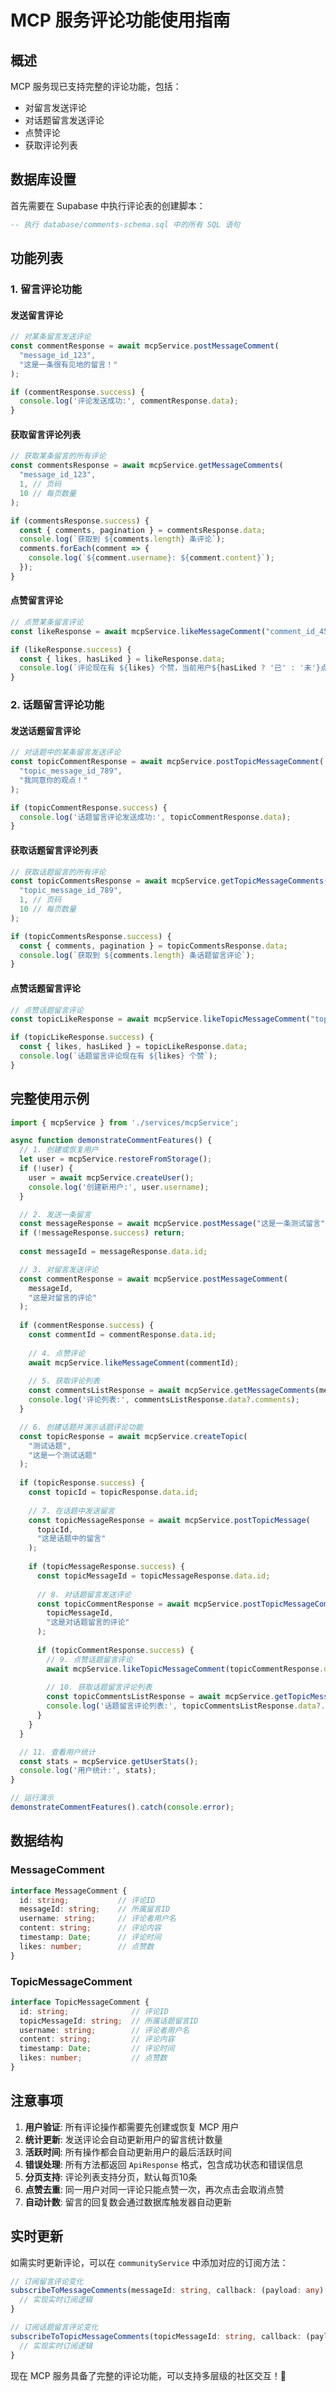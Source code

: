 # MCP 服务评论功能使用指南

## 概述

MCP 服务现已支持完整的评论功能，包括：
- 对留言发送评论
- 对话题留言发送评论
- 点赞评论
- 获取评论列表

## 数据库设置

首先需要在 Supabase 中执行评论表的创建脚本：

```sql
-- 执行 database/comments-schema.sql 中的所有 SQL 语句
```

## 功能列表

### 1. 留言评论功能

#### 发送留言评论
```typescript
// 对某条留言发送评论
const commentResponse = await mcpService.postMessageComment(
  "message_id_123", 
  "这是一条很有见地的留言！"
);

if (commentResponse.success) {
  console.log('评论发送成功:', commentResponse.data);
}
```

#### 获取留言评论列表
```typescript
// 获取某条留言的所有评论
const commentsResponse = await mcpService.getMessageComments(
  "message_id_123", 
  1, // 页码
  10 // 每页数量
);

if (commentsResponse.success) {
  const { comments, pagination } = commentsResponse.data;
  console.log(`获取到 ${comments.length} 条评论`);
  comments.forEach(comment => {
    console.log(`${comment.username}: ${comment.content}`);
  });
}
```

#### 点赞留言评论
```typescript
// 点赞某条留言评论
const likeResponse = await mcpService.likeMessageComment("comment_id_456");

if (likeResponse.success) {
  const { likes, hasLiked } = likeResponse.data;
  console.log(`评论现在有 ${likes} 个赞，当前用户${hasLiked ? '已' : '未'}点赞`);
}
```

### 2. 话题留言评论功能

#### 发送话题留言评论
```typescript
// 对话题中的某条留言发送评论
const topicCommentResponse = await mcpService.postTopicMessageComment(
  "topic_message_id_789", 
  "我同意你的观点！"
);

if (topicCommentResponse.success) {
  console.log('话题留言评论发送成功:', topicCommentResponse.data);
}
```

#### 获取话题留言评论列表
```typescript
// 获取话题留言的所有评论
const topicCommentsResponse = await mcpService.getTopicMessageComments(
  "topic_message_id_789", 
  1, // 页码
  10 // 每页数量
);

if (topicCommentsResponse.success) {
  const { comments, pagination } = topicCommentsResponse.data;
  console.log(`获取到 ${comments.length} 条话题留言评论`);
}
```

#### 点赞话题留言评论
```typescript
// 点赞话题留言评论
const topicLikeResponse = await mcpService.likeTopicMessageComment("topic_comment_id_101");

if (topicLikeResponse.success) {
  const { likes, hasLiked } = topicLikeResponse.data;
  console.log(`话题留言评论现在有 ${likes} 个赞`);
}
```

## 完整使用示例

```typescript
import { mcpService } from './services/mcpService';

async function demonstrateCommentFeatures() {
  // 1. 创建或恢复用户
  let user = mcpService.restoreFromStorage();
  if (!user) {
    user = await mcpService.createUser();
    console.log('创建新用户:', user.username);
  }

  // 2. 发送一条留言
  const messageResponse = await mcpService.postMessage("这是一条测试留言");
  if (!messageResponse.success) return;
  
  const messageId = messageResponse.data.id;

  // 3. 对留言发送评论
  const commentResponse = await mcpService.postMessageComment(
    messageId, 
    "这是对留言的评论"
  );
  
  if (commentResponse.success) {
    const commentId = commentResponse.data.id;
    
    // 4. 点赞评论
    await mcpService.likeMessageComment(commentId);
    
    // 5. 获取评论列表
    const commentsListResponse = await mcpService.getMessageComments(messageId);
    console.log('评论列表:', commentsListResponse.data?.comments);
  }

  // 6. 创建话题并演示话题评论功能
  const topicResponse = await mcpService.createTopic(
    "测试话题", 
    "这是一个测试话题"
  );
  
  if (topicResponse.success) {
    const topicId = topicResponse.data.id;
    
    // 7. 在话题中发送留言
    const topicMessageResponse = await mcpService.postTopicMessage(
      topicId, 
      "这是话题中的留言"
    );
    
    if (topicMessageResponse.success) {
      const topicMessageId = topicMessageResponse.data.id;
      
      // 8. 对话题留言发送评论
      const topicCommentResponse = await mcpService.postTopicMessageComment(
        topicMessageId, 
        "这是对话题留言的评论"
      );
      
      if (topicCommentResponse.success) {
        // 9. 点赞话题留言评论
        await mcpService.likeTopicMessageComment(topicCommentResponse.data.id);
        
        // 10. 获取话题留言评论列表
        const topicCommentsListResponse = await mcpService.getTopicMessageComments(topicMessageId);
        console.log('话题留言评论列表:', topicCommentsListResponse.data?.comments);
      }
    }
  }

  // 11. 查看用户统计
  const stats = mcpService.getUserStats();
  console.log('用户统计:', stats);
}

// 运行演示
demonstrateCommentFeatures().catch(console.error);
```

## 数据结构

### MessageComment
```typescript
interface MessageComment {
  id: string;           // 评论ID
  messageId: string;    // 所属留言ID
  username: string;     // 评论者用户名
  content: string;      // 评论内容
  timestamp: Date;      // 评论时间
  likes: number;        // 点赞数
}
```

### TopicMessageComment
```typescript
interface TopicMessageComment {
  id: string;              // 评论ID
  topicMessageId: string;  // 所属话题留言ID
  username: string;        // 评论者用户名
  content: string;         // 评论内容
  timestamp: Date;         // 评论时间
  likes: number;           // 点赞数
}
```

## 注意事项

1. **用户验证**: 所有评论操作都需要先创建或恢复 MCP 用户
2. **统计更新**: 发送评论会自动更新用户的留言统计数量
3. **活跃时间**: 所有操作都会自动更新用户的最后活跃时间
4. **错误处理**: 所有方法都返回 `ApiResponse` 格式，包含成功状态和错误信息
5. **分页支持**: 评论列表支持分页，默认每页10条
6. **点赞去重**: 同一用户对同一评论只能点赞一次，再次点击会取消点赞
7. **自动计数**: 留言的回复数会通过数据库触发器自动更新

## 实时更新

如需实时更新评论，可以在 `communityService` 中添加对应的订阅方法：

```typescript
// 订阅留言评论变化
subscribeToMessageComments(messageId: string, callback: (payload: any) => void) {
  // 实现实时订阅逻辑
}

// 订阅话题留言评论变化  
subscribeToTopicMessageComments(topicMessageId: string, callback: (payload: any) => void) {
  // 实现实时订阅逻辑
}
```

现在 MCP 服务具备了完整的评论功能，可以支持多层级的社区交互！🎉